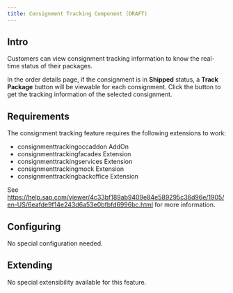 ```yaml
---
title: Consignment Tracking Component (DRAFT)
---
```


## Intro
Customers can view consignment tracking information to know the real-time status of their packages.

In the order details page, if the consignment is in **Shipped** status, a **Track Package** button will be viewable for each consignment. Click the button to get the tracking information of the selected consignment.

## Requirements
The consignment tracking feature requires the following extensions to work:
 - consignmenttrackingoccaddon AddOn
 - consignmenttrackingfacades  Extension
 - consignmenttrackingservices Extension
 - consignmenttrackingmock Extension
 - consignmenttrackingbackoffice Extension

 See https://help.sap.com/viewer/4c33bf189ab9409e84e589295c36d96e/1905/en-US/6eafde9f14e243d6a53e0bfbfd6996bc.html for more information. 


## Configuring
No special configuration needed.

## Extending
No special extensibility available for this feature.
